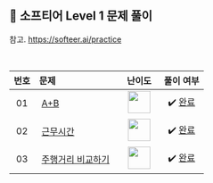 ## 📂 소프티어 Level 1 문제 풀이

참고. https://softeer.ai/practice

<br>

| **번호** | **문제** | **난이도** | **풀이 여부** |
|:--------:|:--------|:----------:|:-----------:|
| 01 | &nbsp;[A+B](https://softeer.ai/practice/6295)&nbsp;&nbsp; | &nbsp;&nbsp;<img src="https://github.com/yuuforest/Baekjoon/assets/97596022/02b28ded-9d18-4c60-a75b-3b112d11d941" width="40"/>&nbsp;&nbsp; | &nbsp;✔️ [완료](https://github.com/yuuforest/Baekjoon/blob/main/%EC%86%8C%ED%94%84%ED%8B%B0%EC%96%B4/Level%201/A%2BB.py)&nbsp; |
| 02 | &nbsp;[근무시간](https://softeer.ai/practice/6254)&nbsp;&nbsp; | &nbsp;&nbsp;<img src="https://github.com/yuuforest/Baekjoon/assets/97596022/02b28ded-9d18-4c60-a75b-3b112d11d941" width="40"/>&nbsp;&nbsp; | &nbsp;✔️ [완료](https://github.com/yuuforest/Baekjoon/blob/main/%EC%86%8C%ED%94%84%ED%8B%B0%EC%96%B4/Level%201/%EA%B7%BC%EB%AC%B4%20%EC%8B%9C%EA%B0%84.py)&nbsp; |
| 03 | &nbsp;[주행거리 비교하기](https://softeer.ai/practice/6253)&nbsp;&nbsp; | &nbsp;&nbsp;<img src="https://github.com/yuuforest/Baekjoon/assets/97596022/02b28ded-9d18-4c60-a75b-3b112d11d941" width="40"/>&nbsp;&nbsp; | &nbsp;✔️ [완료](https://github.com/yuuforest/Baekjoon/blob/main/%EC%86%8C%ED%94%84%ED%8B%B0%EC%96%B4/Level%201/%EC%A3%BC%ED%96%89%EA%B1%B0%EB%A6%AC%20%EB%B9%84%EA%B5%90%ED%95%98%EA%B8%B0.py)&nbsp; |